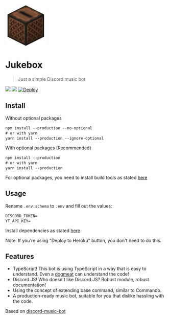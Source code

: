 ![](jukebox.png)
# Jukebox
> Just a simple Discord music bot

![](https://github.com/Hazmi35/jukebox/workflows/Node.js%20CI/badge.svg)
![](https://badgen.net/badge/icon/typescript?icon=typescript&label)
<a href="https://heroku.com/deploy?template=https://github.com/Hazmi35/jukebox"><img src="https://www.herokucdn.com/deploy/button.svg" alt="Deploy"></a>

## Install

Without optional packages
```shell script
npm install --production --no-optional
# or with yarn
yarn install --production --ignore-optional
```

With optional packages (Recommended)

```shell script
npm install --production
# or with yarn
yarn install --production
```

For optional packages, you need to install build tools as stated [here](https://github.com/nodejs/node-gyp#installation)

## Usage

Rename `.env.schema` to `.env` and fill out the values:

```dotenv
DISCORD_TOKEN=
YT_API_KEY=
```

Install dependencies as stated [here](https://github.com/Hazmi35/jukebox#install)

Note: If you're using "Deploy to Heroku" button, you don't need to do this.

## Features
- TypeScript! This bot is using TypeScript in a way that is easy to understand. Even a [dogmeat](https://fallout.fandom.com/wiki/Dogmeat_(Fallout_4)) can understand the code!
- Discord.JS! Who doesn't like Discord.JS? Robust module, robust documentation!
- Using the concept of extending base command, similar to Commando.
- A production-ready music bot, suitable for you that dislike hassling with the code.

Based on [discord-music-bot](https://github.com/iCrawl/discord-music-bot)
